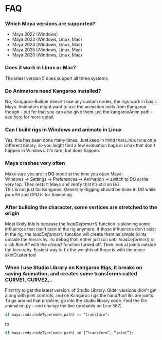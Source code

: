 # FAQ

### Which Maya versions are supported?

- Maya 2022 (Windows)
- Maya 2023 (Windows, Linux, Mac)
- Maya 2024 (Windows, Linux, Mac)
- Maya 2025 (Windows, Linux, Mac)
- Maya 2026 (Windows, Linux, Mac)


### Does it work in Linux or Mac?
The latest version 5 does support all three systems


### Do Animators need Kangaroo installed?
No, Kangaroo-Builder doesn't use any custom nodes, the rigs work in basic Maya.
Animators might want to use the animation tools from Kangaroo though - but for that you can also give them just
the kangarooAnim path - see [here](picker.md#tool-installation) for more detail.


### Can I build rigs in Windows and animate in Linux
Yes, this has been done many times. Just keep in mind that Linux runs on a different binary, so you might find a few
evaluation bugs in Linux that don't happen in Windows. It's rare, but does happen.

### Maya crashes very often
Make sure you are in **DG** mode at the time you open Maya:  
Windows -> Settings -> Preferences -> Animation -> switch to *DG* at the very top. Then restart Maya and verify that it’s still on *DG*.    
This is not just for Kangaroo. Generally Rigging should be done in *DG* while *parallel* and *GPU* is for Animating.


### After building the character, some vertices are stretched to the origin
Most likely this is because the *loadDeformer()* function is skinning some influences that don’t exist in the rig anymore. 
If those influences don’t exist in the rig, the *loadDeformer()* function will create them as simple joints outside the hierarchy.
To debug that, either just run until *loadDeformer()* or click *Run All* with the *clean()* function turned off. 
Then look at joints outside the hierarchy. Easiest way to fix the weights of those is with the move skinCluster tool

### When I use Studio Library on Kangaroo Rigs, it breaks on saving Animation, and creates some transforms called CURVE1, CURVE2,..
First try to get the latest version. of Studio Library. Older versions didn't get along with joint controls, and on Kangaroo rigs the 
hand/foot iks are joints. 
To go around that problem, go into the studio library code. Find the file animation.py – and change the line (probably on Line 567)
``` python
if maya.cmds.nodeType(node_path) == “transform”:
```
to
``` python
if maya.cmds.nodeType(node_path) in [“transform”, “joint”]:
```

